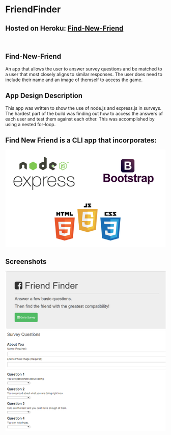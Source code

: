 # FriendFinder

## Hosted on Heroku: <a href="https://find-new-friend.herokuapp.com/">Find-New-Friend</a>

<br>

## Find-New-Friend

An app that allows the user to answer survey questions and be matched to a user that most closely aligns to similar responses. The user does need to include their name and an image of themself to access the game.

## App Design Description

This app was written to show the use of node.js and express.js in surveys. The hardest part of the build was finding out how to access the answers of each user and test them against each other. This was accomplished by using a nested for-loop.

## Find New Friend is a CLI app that incorporates:

<img src = "./app/public/assets/img/logos.png" width="550">

## Screenshots

<img src = "./app/public/assets/img/friend-finder1.png" width="550">
<br>
<img src = "./app/public/assets/img/friend-finder2.png" width="550">